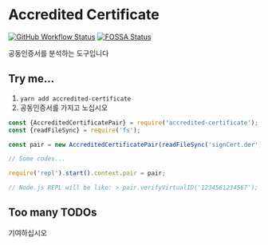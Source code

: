# Accredited Certificate

[![GitHub Workflow Status](https://img.shields.io/github/workflow/status/KoalaSign/accredited-certificate/Node.js%20CI?style=flat-square&logoColor=959da5)](https://github.com/KoalaSign/accredited-certificate/actions/workflows/node.js.yml)
[![FOSSA Status](https://app.fossa.com/api/projects/git%2Bgithub.com%2FKoalaSign%2Faccredited-certificate.svg?type=small)](https://app.fossa.com/projects/git%2Bgithub.com%2FKoalaSign%2Faccredited-certificate?ref=badge_small)

공동인증서를 분석하는 도구입니다

## Try me...

1. `yarn add accredited-certificate`
1. 공동인증서를 가지고 노십시오
```javascript
const {AccreditedCertificatePair} = require('accredited-certificate');
const {readFileSync} = require('fs');

const pair = new AccreditedCertificatePair(readFileSync('signCert.der'), readFileSync('signPri.key'), 'Replace with your p@ssw0rd');

// Some codes...

require('repl').start().context.pair = pair;

// Node.js REPL will be like: > pair.verifyVirtualID('1234561234567');
```

## Too many TODOs

기여하십시오
